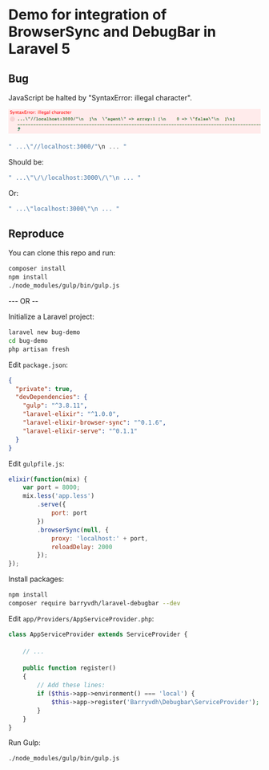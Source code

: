 # Demo for integration of BrowserSync and DebugBar in Laravel 5

## Bug

JavaScript be halted by "SyntaxError: illegal character".

![](bug.png)

```js
" ...\"//localhost:3000/"\n ... "
```

Should be:

```js
" ...\"\/\/localhost:3000\/\"\n ... "
```

Or:

```js
" ...\"localhost:3000\"\n ... "
```

## Reproduce

You can clone this repo and run:

```bash
composer install
npm install
./node_modules/gulp/bin/gulp.js
```

--- OR --

Initialize a Laravel project:

```bash
laravel new bug-demo
cd bug-demo
php artisan fresh
```

Edit `package.json`:

```json
{
  "private": true,
  "devDependencies": {
    "gulp": "^3.8.11",
    "laravel-elixir": "^1.0.0",
    "laravel-elixir-browser-sync": "^0.1.6",
    "laravel-elixir-serve": "^0.1.1"
  }
}
```

Edit `gulpfile.js`:

```js
elixir(function(mix) {
    var port = 8000;
    mix.less('app.less')
        .serve({
            port: port
        })
        .browserSync(null, {
            proxy: 'localhost:' + port,
            reloadDelay: 2000
        });
});
```

Install packages:

```bash
npm install
composer require barryvdh/laravel-debugbar --dev
```

Edit `app/Providers/AppServiceProvider.php`:

```php
class AppServiceProvider extends ServiceProvider {

    // ...

    public function register()
    {
        // Add these lines:
        if ($this->app->environment() === 'local') {
            $this->app->register('Barryvdh\Debugbar\ServiceProvider');
        }
    }
}
```

Run Gulp:

```bash
./node_modules/gulp/bin/gulp.js
```
